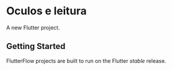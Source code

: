 # Oculos e leitura

A new Flutter project.

## Getting Started

FlutterFlow projects are built to run on the Flutter _stable_ release.
